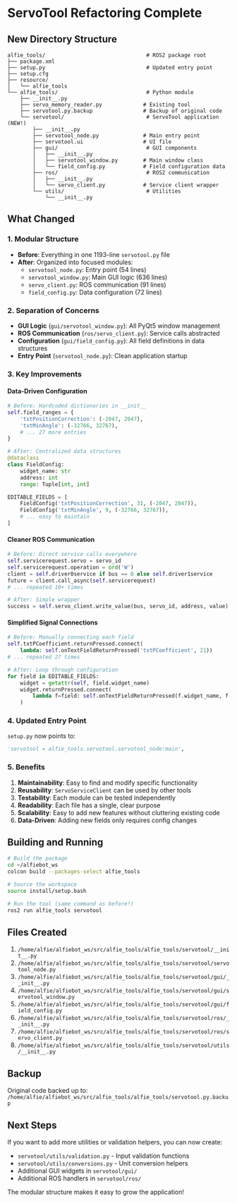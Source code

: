 # ServoTool Refactoring Complete

## New Directory Structure

```
alfie_tools/                                # ROS2 package root
├── package.xml
├── setup.py                                # Updated entry point
├── setup.cfg
├── resource/
│   └── alfie_tools
└── alfie_tools/                            # Python module
    ├── __init__.py
    ├── servo_memory_reader.py             # Existing tool
    ├── servotool.py.backup                # Backup of original code
    └── servotool/                          # ServoTool application (NEW!)
        ├── __init__.py
        ├── servotool_node.py              # Main entry point
        ├── servotool.ui                   # UI file
        ├── gui/                            # GUI components
        │   ├── __init__.py
        │   ├── servotool_window.py        # Main window class
        │   └── field_config.py            # Field configuration data
        ├── ros/                            # ROS2 communication
        │   ├── __init__.py
        │   └── servo_client.py            # Service client wrapper
        └── utils/                          # Utilities
            └── __init__.py
```

## What Changed

### 1. **Modular Structure**
   - **Before**: Everything in one 1193-line `servotool.py` file
   - **After**: Organized into focused modules:
     - `servotool_node.py`: Entry point (54 lines)
     - `servotool_window.py`: Main GUI logic (636 lines)
     - `servo_client.py`: ROS communication (91 lines)
     - `field_config.py`: Data configuration (72 lines)

### 2. **Separation of Concerns**
   - **GUI Logic** (`gui/servotool_window.py`): All PyQt5 window management
   - **ROS Communication** (`ros/servo_client.py`): Service calls abstracted
   - **Configuration** (`gui/field_config.py`): All field definitions in data structures
   - **Entry Point** (`servotool_node.py`): Clean application startup

### 3. **Key Improvements**

#### Data-Driven Configuration
```python
# Before: Hardcoded dictionaries in __init__
self.field_ranges = {
    'txtPositionCorrection': (-2047, 2047),
    'txtMinAngle': (-32766, 32767),
    # ... 27 more entries
}

# After: Centralized data structures
@dataclass
class FieldConfig:
    widget_name: str
    address: int
    range: Tuple[int, int]

EDITABLE_FIELDS = [
    FieldConfig('txtPositionCorrection', 31, (-2047, 2047)),
    FieldConfig('txtMinAngle', 9, (-32766, 32767)),
    # ... easy to maintain
]
```

#### Cleaner ROS Communication
```python
# Before: Direct service calls everywhere
self.servicerequest.servo = servo_id
self.servicerequest.operation = ord('W')
client = self.driver0service if bus == 0 else self.driver1service
future = client.call_async(self.servicerequest)
# ... repeated 10+ times

# After: Simple wrapper
success = self.servo_client.write_value(bus, servo_id, address, value)
```

#### Simplified Signal Connections
```python
# Before: Manually connecting each field
self.txtPCoefficient.returnPressed.connect(
    lambda: self.onTextFieldReturnPressed('txtPCoefficient', 21))
# ... repeated 27 times

# After: Loop through configuration
for field in EDITABLE_FIELDS:
    widget = getattr(self, field.widget_name)
    widget.returnPressed.connect(
        lambda f=field: self.onTextFieldReturnPressed(f.widget_name, f.address)
    )
```

### 4. **Updated Entry Point**

`setup.py` now points to:
```python
'servotool = alfie_tools.servotool.servotool_node:main',
```

### 5. **Benefits**

1. **Maintainability**: Easy to find and modify specific functionality
2. **Reusability**: `ServoServiceClient` can be used by other tools
3. **Testability**: Each module can be tested independently
4. **Readability**: Each file has a single, clear purpose
5. **Scalability**: Easy to add new features without cluttering existing code
6. **Data-Driven**: Adding new fields only requires config changes

## Building and Running

```bash
# Build the package
cd ~/alfiebot_ws
colcon build --packages-select alfie_tools

# Source the workspace
source install/setup.bash

# Run the tool (same command as before!)
ros2 run alfie_tools servotool
```

## Files Created

1. `/home/alfie/alfiebot_ws/src/alfie_tools/alfie_tools/servotool/__init__.py`
2. `/home/alfie/alfiebot_ws/src/alfie_tools/alfie_tools/servotool/servotool_node.py`
3. `/home/alfie/alfiebot_ws/src/alfie_tools/alfie_tools/servotool/gui/__init__.py`
4. `/home/alfie/alfiebot_ws/src/alfie_tools/alfie_tools/servotool/gui/servotool_window.py`
5. `/home/alfie/alfiebot_ws/src/alfie_tools/alfie_tools/servotool/gui/field_config.py`
6. `/home/alfie/alfiebot_ws/src/alfie_tools/alfie_tools/servotool/ros/__init__.py`
7. `/home/alfie/alfiebot_ws/src/alfie_tools/alfie_tools/servotool/ros/servo_client.py`
8. `/home/alfie/alfiebot_ws/src/alfie_tools/alfie_tools/servotool/utils/__init__.py`

## Backup

Original code backed up to:
`/home/alfie/alfiebot_ws/src/alfie_tools/alfie_tools/servotool.py.backup`

## Next Steps

If you want to add more utilities or validation helpers, you can now create:
- `servotool/utils/validation.py` - Input validation functions
- `servotool/utils/conversions.py` - Unit conversion helpers
- Additional GUI widgets in `servotool/gui/`
- Additional ROS handlers in `servotool/ros/`

The modular structure makes it easy to grow the application!
